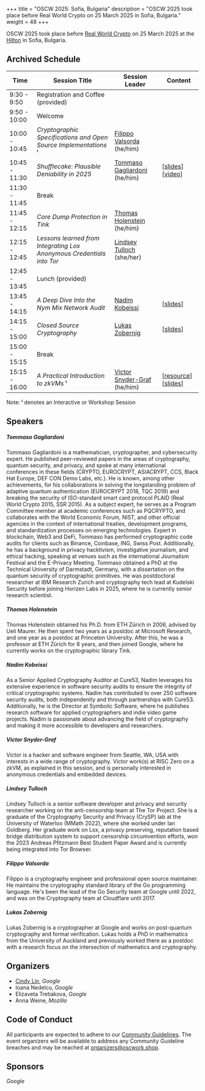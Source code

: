 +++
title = "OSCW 2025: Sofia, Bulgaria"
description = "OSCW 2025 took place before Real World Crypto on 25 March 2025 in Sofia, Bulgaria."
weight = 48
+++

OSCW 2025 took place before [Real World Crypto](https://rwc.iacr.org/2025/) on 25 March 2025 at the [Hilton](https://maps.app.goo.gl/shxnwsyo2KB5o9jS7) in Sofia, Bulgaria.

## Archived Schedule

| Time | Session Title | Session Leader | Content |
| - | - | - | - |
| 9:30 - 9:50 | Registration and Coffee (provided) | |
| 9:50 - 10:00 | Welcome | |
| 10:00 - 10:45 | *Cryptographic Specifications and Open Source Implementations* **ⁱ** | [Filippo Valsorda](/2025/#filippo-valsorda) (he/him) | |
| 10:45 - 11:30 | *Shufflecake: Plausible Deniability in 2025* | [Tommaso Gagliardoni](/2025/#tommaso-gagliardoni) (he/him) | [[slides](<tommaso_shufflecake.pdf>)] [[video](https://clip.place/w/kDw2ytUr3oq2rhM2dDyEr4)] |
| 11:30 - 11:45 | Break | |
| 11:45 - 12:15 | *Core Dump Protection in Tink* | [Thomas Holenstein](/2025/#thomas-holenstein) (he/him) | |
| 12:15 - 12:45 | *Lessons learned from Integrating Lox Anonymous Credentials into Tor* | [Lindsey Tulloch](/2025/#lindsey-tulloch) (she/her) | |
| 12:45 - 13:45 | Lunch (provided) | |
| 13:45 - 14:15 | *A Deep Dive Into the Nym Mix Network Audit* | [Nadim Kobeissi](/2025/#nadim-kobeissi) | [[slides](<nadim_nym.pdf>)] |
| 14:15 - 15:00 | *Closed Source Cryptography* | [Lukas Zobernig](/2025/#lukas-zobernig) | [[slides](<lukas_closed_source.pdf>)] |
| 15:00 - 15:15 | Break | |
| 15:15 - 16:00 | *A Practical Introduction to zkVMs* **ⁱ** | [Victor Snyder-Graf](/2025/#victor-snyder-graf) (he/him) | [[resource](https://github.com/nategraf/oscw-zkvms-battleship)][[slides](<victor_zkvm.pdf>)] |

Note: **ⁱ** denotes an Interactive or Workshop Session


## Speakers

##### Tommaso Gagliardoni

Tommaso Gagliardoni is a mathematician, cryptographer, and cybersecurity expert. He published peer-reviewed papers in the areas of cryptography, quantum security, and privacy, and spoke at many international conferences in these fields (CRYPTO, EUROCRYPT, ASIACRYPT, CCS, Black Hat Europe, DEF CON Demo Labs, etc.). He is known, among other achievements, for his collaborations in solving the longstanding problem of adaptive quantum authentication (EUROCRYPT 2018, TQC 2019) and breaking the security of ISO-standard smart card protocol PLAID (Real World Crypto 2015, SSR 2015).  As a subject expert, he serves as a Program Committee member at academic conferences such as PQCRYPTO, and collaborates with the World Economic Forum, NIST, and other official agencies in the context of international treaties, development programs, and standardization processes on emerging technologies. Expert in blockchain, Web3 and DeFi, Tommaso has performed cryptographic code audits for clients such as Binance, Coinbase, ING, Swiss Post. Additionally, he has a background in privacy hacktivism, investigative journalism, and ethical hacking, speaking at venues such as the international Journalism Festival and the E-Privacy Meeting. Tommaso obtained a PhD at the Technical University of Darmstadt, Germany, with a dissertation on the quantum security of cryptographic primitives. He was postdoctoral researcher at IBM Research Zurich and cryptography tech lead at Kudelski Security before joining Horizen Labs in 2025, where he is currently senior research scientist. 

##### Thomas Holenstein

Thomas Holenstein obtained his Ph.D. from ETH Zürich in 2006, advised by Ueli Maurer. He then spent two years as a postdoc at Microsoft Research, and one year as a postdoc at Princeton University. After this, he was a professor at ETH Zürich for 6 years, and then joined Google, where he currently works on the cryptographic library Tink.

##### Nadim Kobeissi

As a Senior Applied Cryptography Auditor at Cure53, Nadim leverages his extensive experience in software security audits to ensure the integrity of critical cryptographic systems. Nadim has contributed to over 250 software security audits, both independently and through partnerships with Cure53. Additionally, he is the Director at Symbolic Software, where he publishes research software for applied cryptographers and indie video game projects. Nadim is passionate about advancing the field of cryptography and making it more accessible to developers and researchers.

##### Victor Snyder-Graf

Victor is a hacker and software engineer from Seattle, WA, USA with interests in a wide range of cryptography. Victor work(s) at RISC Zero on a zkVM, as explained in this session, and is personally interested in anonymous credentials and embedded devices.

##### Lindsey Tulloch

Lindsey Tulloch is a senior software developer and privacy and security researcher working on the anti-censorship team at The Tor Project. She is a graduate of the Cryptography Security and Privacy (CrySP) lab at the University of Waterloo (MMath 2022), where she worked under Ian Goldberg. Her graduate work on Lox, a privacy preserving, reputation based bridge distribution system to support censorship circumvention efforts, won the 2023 Andreas Pfitzmann Best Student Paper Award and is currently being integrated into Tor Browser.

##### Filippo Valsorda

Filippo is a cryptography engineer and professional open source maintainer. He maintains the cryptography standard library of the Go programming language. He's been the lead of the Go Security team at Google until 2022, and was on the Cryptography team at Cloudflare until 2017.

##### Lukas Zobernig

Lukas Zobernig is a cryptographer at Google and works on post-quantum cryptography and formal verification. Lukas holds a PhD in mathematics from the University of Auckland and previously worked there as a postdoc with a research focus on the intersection of mathematics and cryptography.


## Organizers

- [Cindy Lin](https://cindylindeed.github.io/), *Google*
- Ioana Nedelcu, *Google*
- Elizaveta Tretiakova, *Google*
- Anna Weine, *Mozilla*

## Code of Conduct

All participants are expected to adhere to our [Community Guidelines](https://developers.google.com/community-guidelines). The event organizers will be available to address any Community Guideline breaches and may be reached at [organizers@oscwork.shop](mailto:organizers@oscwork.shop).

## Sponsors

*Google*
